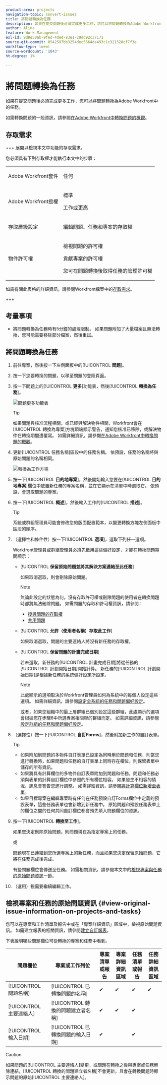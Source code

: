 ```yaml
---
product-area: projects
navigation-topic: convert-issues
title: 將問題轉換為任務
description: 如果在提交問題後必須完成更多工作，您可以將問題轉換為Adobe Workfront中的任務。
author: Alina
feature: Work Management
exl-id: 9d8e50ab-9fed-4ded-83e1-29dc92c37171
source-git-commit: 0542587bb3254dec5664de493c1c321528cf7f3e
workflow-type: tm+mt
source-wordcount: '1043'
ht-degree: 1%

---
```


# 將問題轉換為任務

<!--Audited: 08/2025-->

如果在提交問題後必須完成更多工作，您可以將問題轉換為Adobe Workfront中的任務。

如需轉換問題的一般資訊，請參閱[在Adobe Workfront中轉換問題的概觀](../../../manage-work/issues/convert-issues/convert-issues.md)。

## 存取需求

+++ 展開以檢視本文中功能的存取需求。

您必須具有下列存取權才能執行本文中的步驟：

<table style="table-layout:auto"> 
 <col> 
 <col> 
 <tbody> 
  <tr> 
   <td role="rowheader">Adobe Workfront套件</td> 
   <td> <p>任何</p> </td> 
  </tr> 
  <tr> 
   <td role="rowheader">Adobe Workfront授權</td> 
   <td> <p>標準</p>
   <p>工作或更高</p>
    </td> 
  </tr> 
  <tr> 
   <td role="rowheader">存取層級設定</td> 
   <td> <p>編輯問題、任務和專案的存取權</p></td> 
  </tr> 
  <tr> 
   <td role="rowheader">物件許可權</td> 
   <td> <p>檢視問題的許可權</p> <p>貢獻專案的許可權</p> <p>您可在問題轉換後取得任務的管理許可權</p> </td> 
  </tr> 
 </tbody> 
</table>

如需有關此表格的詳細資訊，請參閱Workfront檔案中的[存取需求](/help/quicksilver/administration-and-setup/add-users/access-levels-and-object-permissions/access-level-requirements-in-documentation.md)。

+++


<!--Old:
<table style="table-layout:auto"> 
 <col> 
 <col> 
 <tbody> 
  <tr> 
   <td role="rowheader">Adobe Workfront plan*</td> 
   <td> <p>Any</p> </td> 
  </tr> 
  <tr> 
   <td role="rowheader">Adobe Workfront license*</td> 
   <td> <p>Work or higher</p> </td> 
  </tr> 
  <tr> 
   <td role="rowheader">Access level configurations*</td> 
   <td> <p>Edit access to Issues, Tasks, and Projects</p> <p>Note: If you still don't have access, ask your Workfront administrator if they set additional restrictions in your access level. For information on how a Workfront administrator can change your access level, see <a href="../../../administration-and-setup/add-users/configure-and-grant-access/create-modify-access-levels.md" class="MCXref xref">Create or modify custom access levels</a>.</p> </td> 
  </tr> 
  <tr> 
   <td role="rowheader">Object permissions</td> 
   <td> <p>View permissions to the issue</p> <p>Contribute permissions to the project</p> <p>You obtain&nbsp;Manage permissions to the task after the issue is converted</p> <p>For information on requesting additional access, see <a href="../../../workfront-basics/grant-and-request-access-to-objects/request-access.md" class="MCXref xref">Request access to objects </a>.</p> </td> 
  </tr> 
 </tbody> 
</table> -->

## 考量事項

* 將問題轉換為任務時有5分鐘的處理限制。 如果問題附加了大量檔案且無法轉換，您可能需要移除部分檔案，然後重試。

## 將問題轉換為任務

1. 前往專案，然後按一下左側面板中的&#x200B;[!UICONTROL **問題**]。
1. 按一下您要轉換的問題，以移至問題的登陸頁面。
1. 按一下問題上的&#x200B;[!UICONTROL **更多**]&#x200B;功能表，然後&#x200B;[!UICONTROL **轉換為任務**]。

   ![問題更多功能表](assets/qs-issue-more-menu-highlighted-350x469.png)

   >[!TIP]
   >
   >如果問題與核准流程相關，或已經與解決物件相關，Workfront會在[!UICONTROL 轉換為專案]方塊頂端顯示警告，通知您核准已移除，或解決物件在轉換期間遭覆寫。 如需詳細資訊，請參閱[在Adobe Workfront中轉換問題的概觀](../../../manage-work/issues/convert-issues/convert-issues.md)。

1. 更新[!UICONTROL 任務名稱]區段中的任務名稱。 依預設，任務的名稱將與原始問題的名稱相同。

   ![轉換為工作方塊](assets/convert-to-task-box-nwe.png)

1. 按一下&#x200B;[!UICONTROL **目的地專案**]，然後開始輸入您要在&#x200B;[!UICONTROL **目的地專案**]&#x200B;欄位中放置新任務的專案名稱，並在它顯示在清單中時選取它。 依預設，會選取問題的專案。

1. 按一下&#x200B;[!UICONTROL **概述**]，然後輸入工作的&#x200B;[!UICONTROL **描述**]。

   >[!TIP]
   >
   >   系統或群組管理員可能會修改您的版面配置範本，以變更轉換方塊左側面板中區段的順序。

1. （選擇性和條件性）按一下&#x200B;[!UICONTROL **選項**]，選取下列任一選項。

   Workfront管理員或群組管理員必須先啟用這些偏好設定，才能在轉換問題期間顯示：

   * [!UICONTROL **保留原始問題並將其解決方案連結至此任務**]

     如果取消選取，則會刪除原始問題。

     >[!NOTE]
     >
     >無論此設定的狀態為何，沒有存取許可權或刪除問題的使用者在轉換問題時都將無法刪除問題。 如需問題的存取和許可權資訊，請參閱：
     >   
     >   * [授與問題的存取權](../../../administration-and-setup/add-users/configure-and-grant-access/grant-access-issues.md)
     >   * [共用問題](../../../workfront-basics/grant-and-request-access-to-objects/share-an-issue.md)
     >   
     >

   * [!UICONTROL **允許（使用者名稱）存取此工作**]

     如果取消選取，問題的主要連絡人將沒有新任務的存取權。

   * [!UICONTROL **保留問題的計畫完成日期**]

     若未選取，新任務的[!UICONTROL 計畫完成日期]將從任務的[!UICONTROL 計劃開始日期]開始計算。 新任務的[!UICONTROL 計劃開始日期]是根據新任務的系統偏好設定所設定。

     >[!NOTE]
     >
     >
     >此處顯示的選項取決於Workfront管理員如何為系統中的每個人設定這些選項。 如需詳細資訊，請參閱[設定全系統的任務和問題偏好設定](../../../administration-and-setup/set-up-workfront/configure-system-defaults/set-task-issue-preferences.md)。
     >
     >或者，如果您組織中的最上層群組已個別設定這些群組，此處顯示的選項會根據您在步驟6中所選專案相關聯的群組而定。 如需詳細資訊，請參閱[設定群組的任務和問題偏好設定](../../../administration-and-setup/manage-groups/create-and-manage-groups/configure-task-issue-preferences-group.md)。

1. （選擇性）按一下&#x200B;[!UICONTROL **自訂Forms**]，然後附加新工作的自訂表單。

   >[!TIP]
   >
   >* 如果附加到問題的多物件自訂表單已設定為同時用於問題和任務，則當您進行轉換時，如果問題和任務的自訂表單上同時存在欄位，則保留表單中儲存的所有資訊。
   >* 如果將具有計算欄位的多物件自訂表單附加到問題和任務，問題和任務必須與表單的計算自訂欄位中參照的所有欄位相容。 如果發生不相容的情況，訊息會警告您進行調整。 如需詳細資訊，請參閱[將計算欄位新增至表單](/help/quicksilver/administration-and-setup/customize-workfront/create-manage-custom-forms/form-designer/design-a-form/add-a-calculated-field.md)。
   >* 如果目標專案在編輯專案時有任何在任務預設自訂Forms欄位中定義的預設表單，這些任務表單也會新增到新任務中。 原始問題和預設任務表單上的欄位之間的任何共同自訂欄位都會預先填入問題欄位的資訊。


1. 按一下&#x200B;[!UICONTROL **轉換至工作**]。

   如果您決定刪除原始問題，則問題現在為指定專案上的任務。

   或

   問題現在已連結到您所選專案上的新任務，而且如果您決定保留原始問題，它將在任務完成後完成。

   有些問題欄位會傳送至任務。 如需相關資訊，請參閱本文中的[檢視專案與任務的原始問題資訊](#view-original-issue-information-on-projects-and-tasks)一節。

1. （選用）視需要繼續編輯工作。

## 檢視專案和任務的原始問題資訊 {#view-original-issue-information-on-projects-and-tasks}

您可以在專案和工作清單及報告中或在「專案詳細資訊」區域中，檢視原始問題資訊。 如需建立報表的相關資訊，請參閱[建立自訂報表](../../../reports-and-dashboards/reports/creating-and-managing-reports/create-custom-report.md)。

下表說明哪些問題欄位可從轉換的專案和任務中看到。

| 問題欄位 | 專案或工作列位 | 專案清單或報告 | 專案詳細資訊區域 | 任務清單或報告 | 任務詳細資訊區域 |
|---|---|---|---|---|---|
| [!UICONTROL 問題名稱] | [!UICONTROL 已轉換問題的名稱] | ✔ | ✔ | ✔ | ✔ |
| [!UICONTROL 主要連絡人] | [!UICONTROL 轉換的問題建立者名稱] | ✔ | ✔ | ✔ |
| [!UICONTROL 輸入日期] | [!UICONTROL 已轉換問題的輸入日期] | ✔ |  | ✔ |


>[!CAUTION]
>
>如果問題的[!UICONTROL 主要連絡人]變更，或問題在轉換之後與專案或任務解除連結，[!UICONTROL 轉換的問題建立者名稱]不會更新，且會在轉換問題時顯示問題的原始[!UICONTROL 主要連絡人]。
